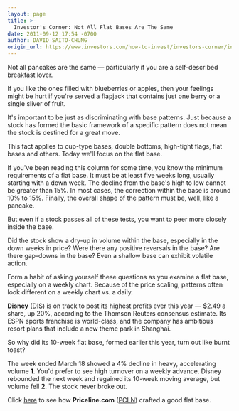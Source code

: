 ```yaml
---
layout: page
title: >-
  Investor's Corner: Not All Flat Bases Are The Same
date: 2011-09-12 17:54 -0700
author: DAVID SAITO-CHUNG
origin_url: https://www.investors.com/how-to-invest/investors-corner/investors-corner-not-all-flat-bases-are-the-same
---
```





Not all pancakes are the same — particularly if you are a self-described breakfast lover.

  

If you like the ones filled with blueberries or apples, then your feelings might be hurt if you're served a flapjack that contains just one berry or a single sliver of fruit.

  

It's important to be just as discriminating with base patterns. Just because a stock has formed the basic framework of a specific pattern does not mean the stock is destined for a great move.

  

This fact applies to cup-type bases, double bottoms, high-tight flags, flat bases and others. Today we'll focus on the flat base.

  

If you've been reading this column for some time, you know the minimum requirements of a flat base. It must be at least five weeks long, usually starting with a down week. The decline from the base's high to low cannot be greater than 15%. In most cases, the correction within the base is around 10% to 15%. Finally, the overall shape of the pattern must be, well, like a pancake.

  

But even if a stock passes all of these tests, you want to peer more closely inside the base.

  

Did the stock show a dry-up in volume within the base, especially in the down weeks in price? Were there any positive reversals in the base? Are there gap-downs in the base? Even a shallow base can exhibit volatile action.

  

Form a habit of asking yourself these questions as you examine a flat base, especially on a weekly chart. Because of the price scaling, patterns often look different on a weekly chart vs. a daily.

  

**Disney** ([DIS](https://research.investors.com/quote.aspx?symbol=DIS)) is on track to post its highest profits ever this year — \$2.49 a share, up 20%, according to the Thomson Reuters consensus estimate. Its ESPN sports franchise is world-class, and the company has ambitious resort plans that include a new theme park in Shanghai.

  

So why did its 10-week flat base, formed earlier this year, turn out like burnt toast?

  

The week ended March 18 showed a 4% decline in heavy, accelerating volume **1**. You'd prefer to see high turnover on a weekly advance. Disney rebounded the next week and regained its 10-week moving average, but volume fell **2**. The stock never broke out.

  

Click [here](/NewsAndAnalysis/PhotoPopup.aspx?path=WEBcor0913.jpg&docId=584475) to see how **Priceline.com** ([PCLN](https://research.investors.com/quote.aspx?symbol=PCLN)) crafted a good flat base.




